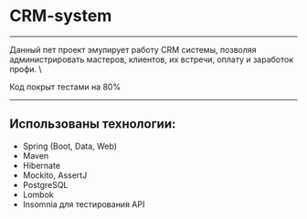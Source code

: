 # CRM-system
***
Данный пет проект эмулирует работу CRM системы, 
позволяя администрировать мастеров, клиентов, их встречи, оплату и заработок профи. \

Код покрыт тестами на 80%
***
## Использованы технологии:
- Spring (Boot, Data, Web)
- Maven
- Hibernate
- Mockito, AssertJ
- PostgreSQL
- Lombok
- Insomnia для тестирования API
